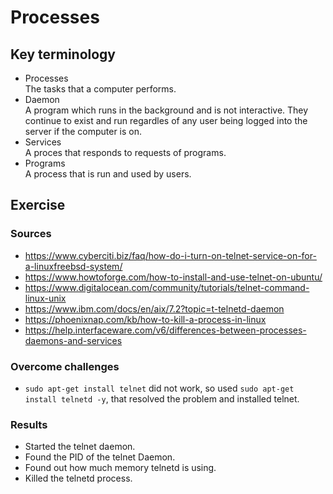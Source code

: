 # Processes

## Key terminology
- Processes  
The tasks that a computer performs.
- Daemon  
A program which runs in the background and is not interactive. They continue to exist and run regardles of any user being logged into the server if the computer is on.
- Services  
A proces that responds to requests of programs.
- Programs  
A process that is run and used by users.

## Exercise
### Sources
- https://www.cyberciti.biz/faq/how-do-i-turn-on-telnet-service-on-for-a-linuxfreebsd-system/  
- https://www.howtoforge.com/how-to-install-and-use-telnet-on-ubuntu/ 
- https://www.digitalocean.com/community/tutorials/telnet-command-linux-unix 
- https://www.ibm.com/docs/en/aix/7.2?topic=t-telnetd-daemon 
- https://phoenixnap.com/kb/how-to-kill-a-process-in-linux
- https://help.interfaceware.com/v6/differences-between-processes-daemons-and-services
### Overcome challenges
- `sudo apt-get install telnet` did not work, so used `sudo apt-get install telnetd -y`, that resolved the problem and installed telnet.

### Results
- Started the telnet daemon.  
- Found the PID of the telnet Daemon.
- Found out how much memory telnetd is using.
- Killed the telnetd process.